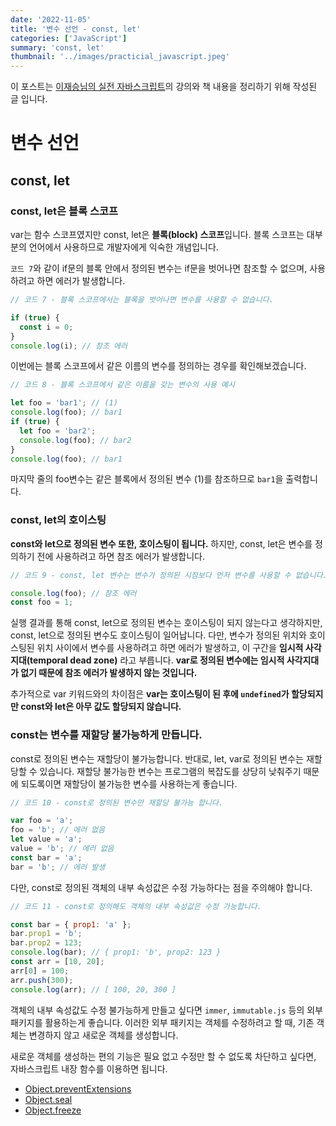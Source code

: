 ```yaml
---
date: '2022-11-05'
title: '변수 선언 - const, let'
categories: ['JavaScript']
summary: 'const, let'
thumbnail: '../images/practicial_javascript.jpeg'
---
```


이 포스트는 [이재승님의 실전 자바스크립트](https://www.inflearn.com/course/%EC%8B%A4%EC%A0%84-%EC%9E%90%EB%B0%94%EC%8A%A4%ED%81%AC%EB%A6%BD%ED%8A%B8/dashboard)의 강의와 책 내용을 정리하기 위해 작성된 글 입니다.

# 변수 선언

## const, let

### const, let은 블록 스코프

var는 함수 스코프였지만 const, let은 **블록(block) 스코프**입니다. 블록 스코프는 대부분의 언어에서 사용하므로 개발자에게 익숙한 개념입니다.

`코드 7`와 같이 if문의 블록 안에서 정의된 변수는 if문을 벗어나면 참조할 수 없으며, 사용하려고 하면 에러가 발생합니다.

```jsx
// 코드 7 - 블록 스코프에서는 블록을 벗어나면 변수를 사용할 수 없습니다.

if (true) {
  const i = 0;
}
console.log(i); // 참조 에러
```

이번에는 블록 스코프에서 같은 이름의 변수를 정의하는 경우를 확인해보겠습니다.

```jsx
// 코드 8 - 블록 스코프에서 같은 이름을 갖는 변수의 사용 예시

let foo = 'bar1'; // (1)
console.log(foo); // bar1
if (true) {
  let foo = 'bar2';
  console.log(foo); // bar2
}
console.log(foo); // bar1
```

마지막 줄의 foo변수는 같은 블록에서 정의된 변수 (1)를 참조하므로 `bar1`을 출력합니다.

### const, let의 호이스팅

**const와 let으로 정의된 변수 또한, 호이스팅이 됩니다.** 하지만, const, let은 변수를 정의하기 전에 사용하려고 하면 참조 에러가 발생합니다.

```jsx
// 코드 9 - const, let 변수는 변수가 정의된 시점보다 먼저 변수를 사용할 수 없습니다.

console.log(foo); // 참조 에러
const foo = 1;
```

실행 결과를 통해 const, let으로 정의된 변수는 호이스팅이 되지 않는다고 생각하지만, const, let으로 정의된 변수도 호이스팅이 일어납니다.
다만, 변수가 정의된 위치와 호이스팅된 위치 사이에서 변수를 사용하려고 하면 에러가 발생하고, 이 구간을 **임시적 사각지대(temporal dead zone)** 라고 부릅니다. **var로 정의된 변수에는 임시적 사각지대가 없기 때문에 참조 에러가 발생하지 않는 것입니다.**

추가적으로 var 키워드와의 차이점은 **var는 호이스팅이 된 후에 `undefined`가 할당되지만 const와 let은 아무 값도 할당되지 않습니다.**

### const는 변수를 재할당 불가능하게 만듭니다.

const로 정의된 변수는 재할당이 불가능합니다. 반대로, let, var로 정의된 변수는 재할당할 수 있습니다. 재할당 불가능한 변수는 프로그램의 복잡도를 상당히 낮춰주기 때문에 되도록이면 재할당이 불가능한 변수를 사용하는게 좋습니다.

```jsx
// 코드 10 - const로 정의된 변수만 재할당 불가능 합니다.

var foo = 'a';
foo = 'b'; // 에러 없음
let value = 'a';
value = 'b'; // 에러 없음
const bar = 'a';
bar = 'b'; // 에러 발생
```

다만, const로 정의된 객체의 내부 속성값은 수정 가능하다는 점을 주의해야 합니다.

```jsx
// 코드 11 - const로 정의해도 객체의 내부 속성값은 수정 가능합니다.

const bar = { prop1: 'a' };
bar.prop1 = 'b';
bar.prop2 = 123;
console.log(bar); // { prop1: 'b', prop2: 123 }
const arr = [10, 20];
arr[0] = 100;
arr.push(300);
console.log(arr); // [ 100, 20, 300 ]
```

객체의 내부 속성값도 수정 불가능하게 만들고 싶다면 `immer`, `immutable.js` 등의 외부 패키지를 활용하는게 좋습니다. 이러한 외부 패키지는 객체를 수정하려고 할 때, 기존 객체는 변경하지 않고 새로운 객체를 생성합니다.

새로운 객체를 생성하는 편의 기능은 필요 없고 수정만 할 수 없도록 차단하고 싶다면, 자바스크립트 내장 함수를 이용하면 됩니다.

- [Object.preventExtensions](https://developer.mozilla.org/ko/docs/Web/JavaScript/Reference/Global_Objects/Object/preventExtensions)
- [Object.seal](https://developer.mozilla.org/ko/docs/Web/JavaScript/Reference/Global_Objects/Object/seal)
- [Object.freeze](https://developer.mozilla.org/ko/docs/Web/JavaScript/Reference/Global_Objects/Object/freeze)
